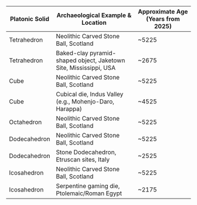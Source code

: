 | Platonic Solid | Archaeological Example & Location                                     | Approximate Age (Years from 2025) |
|----------------|-----------------------------------------------------------------------|---------------------------------------------------|
| Tetrahedron    | Neolithic Carved Stone Ball, Scotland                                 | ~5225                                             |
| Tetrahedron    | Baked-clay pyramid-shaped object, Jaketown Site, Mississippi, USA     | ~2675                                             |
| Cube           | Neolithic Carved Stone Ball, Scotland                                 | ~5225                                             |
| Cube           | Cubical die, Indus Valley (e.g., Mohenjo-Daro, Harappa)               | ~4525                                             |
| Octahedron     | Neolithic Carved Stone Ball, Scotland                                 | ~5225                                             |
| Dodecahedron   | Neolithic Carved Stone Ball, Scotland                                 | ~5225                                             |
| Dodecahedron   | Stone Dodecahedron, Etruscan sites, Italy                             | ~2525                                             |
| Icosahedron    | Neolithic Carved Stone Ball, Scotland                                 | ~5225                                             |
| Icosahedron    | Serpentine gaming die, Ptolemaic/Roman Egypt                          | ~2175                                             |
